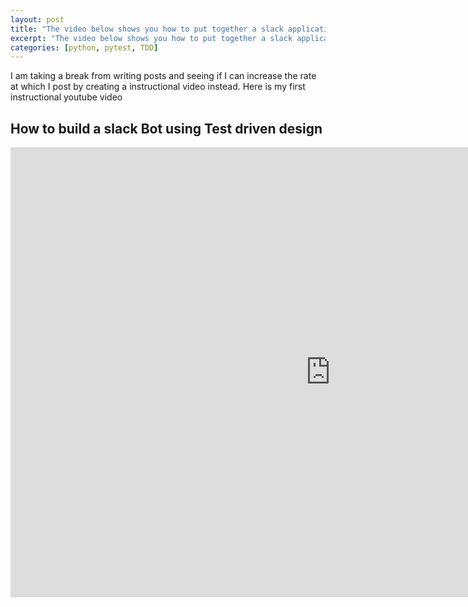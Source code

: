 ```yaml
---
layout: post
title: "The video below shows you how to put together a slack application using pytest and Test Driven Design"
excerpt: "The video below shows you how to put together a slack application using pytest and Test Driven Design."
categories: [python, pytest, TDD]
---
```



I am taking a break from writing posts and seeing if I can increase the rate at which I post by creating a instructional video instead. Here is my first instructional youtube video

## How to build a slack Bot using Test driven design 


<iframe width="1024" height="720" src="https://www.youtube.com/embed/QFPT37NoALA" frameborder="0" allowfullscreen></iframe>



